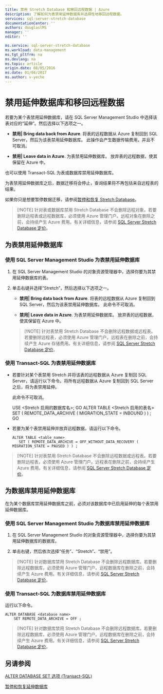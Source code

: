 ```yaml
---
title: 禁用 Stretch Database 和移回远程数据 | Azure
description: 了解如何为表禁用延伸数据库并选择性地移回远程数据。
services: sql-server-stretch-database
documentationCenter: ''
authors: douglaslMS
manager: ''
editor: ''

ms.service: sql-server-stretch-database
ms.workload: data-management
ms.tgt_pltfrm: na
ms.devlang: na
ms.topic: article
origin.date: 08/05/2016
ms.date: 01/04/2017
ms.author: v-yeche
---
```


# 禁用延伸数据库和移回远程数据

若要为某个表禁用延伸数据库，请在 SQL Server Management Studio 中选择该表对应的“延伸”。然后选择以下选项之一。

-   **禁用| Bring data back from Azure**. 将表的远程数据从 Azure 复制回到 SQL Server，然后为该表禁用延伸数据库。 此操作会产生数据传输费用，并且不可取消。

-   **禁用| Leave data in Azure**. 为表禁用延伸数据库。  放弃表的远程数据，使其保留在 Azure 中。

也可以使用 Transact-SQL 为表或数据库禁用延伸数据库。

为表禁用延伸数据库之后，数据迁移将会停止，查询结果将不再包括来自远程表的结果。

如果你只是想要暂停数据迁移，请参阅[暂停和恢复 Stretch Database](./sql-server-stretch-database-pause.md)。

>   [!NOTE]
> 针对表或数据库禁用 Stretch Database 不会删除远程对象。若要删除远程表或远程数据库，必须使用 Azure 管理门户。远程对象在删除之前，会持续产生 Azure 费用。有关详细信息，请参阅 [SQL Server Stretch Database 定价](https://www.azure.cn/pricing/details/sql-server-stretch-database/)。

## 为表禁用延伸数据库

### 使用 SQL Server Management Studio 为表禁用延伸数据库

1.  在 SQL Server Management Studio 的对象资源管理器中，选择你要为其禁用延伸数据库的表。

2.  单击右键并选择“Stretch”，然后选择以下选项之一。

    -   **禁用| Bring data back from Azure**. 将表的远程数据从 Azure 复制回到 SQL Server，然后为该表禁用延伸数据库。 此命令不可取消。

    -   **禁用| Leave data in Azure**. 为表禁用延伸数据库。  放弃表的远程数据，使其保留在 Azure 中。

    >   [!NOTE]
    > 针对表禁用 Stretch Database 不会删除远程数据或远程表。若要删除远程表，必须使用 Azure 管理门户。远程表在删除之前，会持续产生 Azure 存储费用。有关详细信息，请参阅 [SQL Server Stretch Database 定价](https://www.azure.cn/pricing/details/sql-server-stretch-database/)。

### 使用 Transact-SQL 为表禁用延伸数据库

-   若要针对某个表禁用 Stretch 并将该表的远程数据从 Azure 复制回 SQL Server，请运行以下命令。将所有远程数据从 Azure 复制回到 SQL Server 之后，将为表禁用延伸。

    此命令不可取消。

    USE <Stretch 启用的数据库名>;
    GO
    ALTER TABLE <Stretch 启用的表名>  
       SET ( REMOTE\_DATA\_ARCHIVE ( MIGRATION\_STATE = INBOUND ) ) ;
    GO

-   若要为某个表禁用延伸并放弃远程数据，请运行以下命令。

    ```
    ALTER TABLE <table_name>
       SET ( REMOTE_DATA_ARCHIVE = OFF_WITHOUT_DATA_RECOVERY ( MIGRATION_STATE = PAUSED ) ) ;
    ```

>   [!NOTE]
> 针对表禁用 Stretch Database 不会删除远程数据或远程表。若要删除远程表，必须使用 Azure 管理门户。远程表在删除之前，会持续产生 Azure 费用。有关详细信息，请参阅 [SQL Server Stretch Database 定价](https://www.azure.cn/pricing/details/sql-server-stretch-database/)。

## 为数据库禁用延伸数据库
在为某个数据库禁用延伸数据库之前，必须对该数据库中已启用延伸的每个表禁用延伸数据库。

### 使用 SQL Server Management Studio 为数据库禁用延伸数据库

1.  在 SQL Server Management Studio 的对象资源管理器中，选择你要为其禁用延伸数据库的数据库。

2.  单击右键，然后依次选择“任务”、“Stretch”、“禁用”。

>   [!NOTE]
> 针对数据库禁用 Stretch Database 不会删除远程数据库。若要删除远程数据库，必须使用 Azure 管理门户。远程数据库在删除之前，会持续产生 Azure 费用。有关详细信息，请参阅 [SQL Server Stretch Database 定价](https://www.azure.cn/pricing/details/sql-server-stretch-database/)。

### 使用 Transact-SQL 为数据库禁用延伸数据库
运行以下命令。

```
ALTER DATABASE <database name>
    SET REMOTE_DATA_ARCHIVE = OFF ;
```

>   [!NOTE]
> 针对数据库禁用 Stretch Database 不会删除远程数据库。若要删除远程数据库，必须使用 Azure 管理门户。远程数据库在删除之前，会持续产生 Azure 费用。有关详细信息，请参阅 [SQL Server Stretch Database 定价](https://www.azure.cn/pricing/details/sql-server-stretch-database/)。

## 另请参阅

[ALTER DATABASE SET 选项 (Transact-SQL)](https://msdn.microsoft.com/zh-cn/library/bb522682.aspx)

[暂停和恢复延伸数据库](./sql-server-stretch-database-pause.md)

<!---HONumber=Mooncake_Quality_Review_0104_2017-->